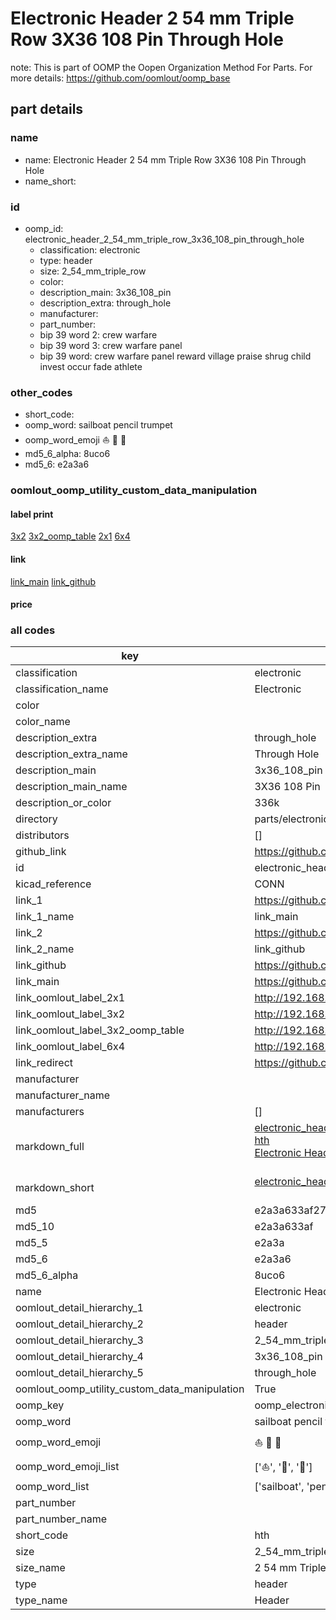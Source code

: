 # Electronic Header 2 54 mm Triple Row 3X36 108 Pin Through Hole  

note: This is part of OOMP the Oopen Organization Method For Parts. For more details: https://github.com/oomlout/oomp_base

##  part details
  







### name
* name: Electronic Header 2 54 mm Triple Row 3X36 108 Pin Through Hole
* name_short: 
### id
* oomp_id: electronic_header_2_54_mm_triple_row_3x36_108_pin_through_hole
  * classification: electronic
  * type: header
  * size: 2_54_mm_triple_row
  * color: 
  * description_main: 3x36_108_pin
  * description_extra: through_hole
  * manufacturer: 
  * part_number: 
  * bip 39 word 2: crew warfare
  * bip 39 word 3: crew warfare panel
  * bip 39 word: crew warfare panel reward village praise shrug child invest occur fade athlete

### other_codes
* short_code: 
* oomp_word: sailboat pencil trumpet
* oomp_word_emoji :sailboat: :pencil: :trumpet:
* md5_6_alpha: 8uco6
* md5_6: e2a3a6






### oomlout_oomp_utility_custom_data_manipulation
#### label print
[3x2](http://192.168.1.245:1112/?label=oomp%208uco6)
[3x2_oomp_table](http://192.168.1.108:1112/?label=oomp%208uco6)
[2x1](http://192.168.1.242:1112/?label=oomp%208uco6)
[6x4](http://192.168.1.55:1112/?label=oomp%208uco6)    

#### link

[link_main](https://github.com/oomlout/oomlout_oomp_version_1_messy/tree/main/parts/electronic_header_2_54_mm_triple_row_3x36_108_pin_through_hole) [link_github](https://github.com/oomlout/oomlout_oomp_version_1_messy/tree/main/parts/electronic_header_2_54_mm_triple_row_3x36_108_pin_through_hole)                             

#### price







### all codes 
| key | value |  
| --- | --- |  
| classification | electronic |  
| classification_name | Electronic |  
| color |  |  
| color_name |  |  
| description_extra | through_hole |  
| description_extra_name | Through Hole |  
| description_main | 3x36_108_pin |  
| description_main_name | 3X36 108 Pin |  
| description_or_color | 336k |  
| directory | parts/electronic_header_2_54_mm_triple_row_3x36_108_pin_through_hole |  
| distributors | [] |  
| github_link | https://github.com/oomlout/oomlout_oomp_part_src/tree/main/parts/electronic_header_2_54_mm_triple_row_3x36_108_pin_through_hole |  
| id | electronic_header_2_54_mm_triple_row_3x36_108_pin_through_hole |  
| kicad_reference | CONN |  
| link_1 | https://github.com/oomlout/oomlout_oomp_version_1_messy/tree/main/parts/electronic_header_2_54_mm_triple_row_3x36_108_pin_through_hole |  
| link_1_name | link_main |  
| link_2 | https://github.com/oomlout/oomlout_oomp_version_1_messy/tree/main/parts/electronic_header_2_54_mm_triple_row_3x36_108_pin_through_hole |  
| link_2_name | link_github |  
| link_github | https://github.com/oomlout/oomlout_oomp_version_1_messy/tree/main/parts/electronic_header_2_54_mm_triple_row_3x36_108_pin_through_hole |  
| link_main | https://github.com/oomlout/oomlout_oomp_version_1_messy/tree/main/parts/electronic_header_2_54_mm_triple_row_3x36_108_pin_through_hole |  
| link_oomlout_label_2x1 | http://192.168.1.242:1112/?label=oomp%208uco6 |  
| link_oomlout_label_3x2 | http://192.168.1.245:1112/?label=oomp%208uco6 |  
| link_oomlout_label_3x2_oomp_table | http://192.168.1.108:1112/?label=oomp%208uco6 |  
| link_oomlout_label_6x4 | http://192.168.1.55:1112/?label=oomp%208uco6 |  
| link_redirect | https://github.com/oomlout/oomlout_oomp_version_1_messy/tree/main/parts/electronic_header_2_54_mm_triple_row_3x36_108_pin_through_hole |  
| manufacturer |  |  
| manufacturer_name |  |  
| manufacturers | [] |  
| markdown_full | [electronic_header_2_54_mm_triple_row_3x36_108_pin_through_hole](none)<br>[hth](none)<br>[Electronic Header 2 54 Mm Triple Row 3X36 108 Pin Through Hole](none)<br><br> |  
| markdown_short | [electronic_header_2_54_mm_triple_row_3x36_108_pin_through_hole](none)<br><br> |  
| md5 | e2a3a633af27f8eaa67a0b8b3f3dc19a |  
| md5_10 | e2a3a633af |  
| md5_5 | e2a3a |  
| md5_6 | e2a3a6 |  
| md5_6_alpha | 8uco6 |  
| name | Electronic Header 2 54 mm Triple Row 3X36 108 Pin Through Hole |  
| oomlout_detail_hierarchy_1 | electronic |  
| oomlout_detail_hierarchy_2 | header |  
| oomlout_detail_hierarchy_3 | 2_54_mm_triple_row |  
| oomlout_detail_hierarchy_4 | 3x36_108_pin |  
| oomlout_detail_hierarchy_5 | through_hole |  
| oomlout_oomp_utility_custom_data_manipulation | True |  
| oomp_key | oomp_electronic_header_2_54_mm_triple_row_3x36_108_pin_through_hole |  
| oomp_word | sailboat pencil trumpet |  
| oomp_word_emoji | :sailboat: :pencil: :trumpet: |  
| oomp_word_emoji_list | [':sailboat:', ':pencil:', ':trumpet:'] |  
| oomp_word_list | ['sailboat', 'pencil', 'trumpet'] |  
| part_number |  |  
| part_number_name |  |  
| short_code | hth |  
| size | 2_54_mm_triple_row |  
| size_name | 2 54 mm Triple Row |  
| type | header |  
| type_name | Header |  
